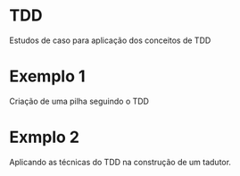 # TDD

Estudos de caso para aplicação dos conceitos de TDD

# Exemplo 1
Criação de uma pilha seguindo o TDD

# Exmplo 2
Aplicando as técnicas do TDD na construção de um tadutor.
